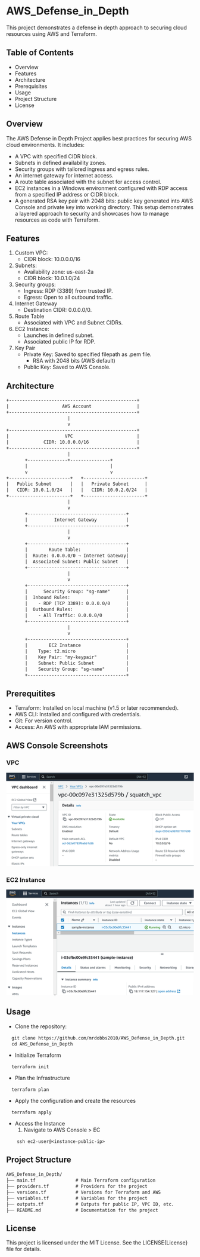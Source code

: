 # AWS_Defense_in_Depth
This project demonstrates a defense in depth approach to securing cloud resources using AWS and Terraform.

## Table of Contents
* Overview
* Features
* Architecture
* Prerequisites
* Usage
* Project Structure
* License

## Overview
The AWS Defense in Depth Project applies best practices for securing AWS cloud environments. It includes:
  * A VPC with specified CIDR block.
  * Subnets in defined availability zones.
  * Security groups with tailored ingress and egress rules.
  * An internet gateway for internet access.
  * A route table associated with the subnet for access control.
  * EC2 instances in a Windows environment configured with RDP access from a specified IP address or CIDR block.
  * A generated RSA key pair with 2048 bits: public key generated into AWS Console and private key into working directory.
This setup demonstrates a layered approach to security and showcases how to manage resources as code with Terraform.

## Features
  1. Custom VPC:
     * CIDR block: 10.0.0.0/16
  2. Subnets:
     * Availability zone: us-east-2a
     * CIDR block: 10.0.1.0/24
  3. Security groups:
     * Ingress: RDP (3389) from trusted IP.
     * Egress: Open to all outbound traffic.
  4. Internet Gateway
     * Destination CIDR: 0.0.0.0/0.
  6. Route Table
     * Associated with VPC and Subnet CIDRs.
  7. EC2 Instance:
     * Launches in defined subnet.
     * Associated public IP for RDP.
  8. Key Pair
     * Private Key: Saved to specified filepath as .pem file.
       * RSA with 2048 bits (AWS default)
     * Public Key: Saved to AWS Console.

## Architecture
```
+------------------------------------------------+
|                    AWS Account                 |
+------------------------------------------------+
                       |
                       v
+------------------------------------------------+
|                     VPC                        |
|             CIDR: 10.0.0.0/16                  |
+------------------------------------------------+
                       |
       +---------------+---------------+
       |                               |
       v                               v
+-----------------------+   +-----------------------+
|   Public Subnet       |   |   Private Subnet      |
|   CIDR: 10.0.1.0/24   |   |   CIDR: 10.0.2.0/24   |
+-----------------------+   +-----------------------+
                       |
                       v
       +-------------------------------------+
       |          Internet Gateway           |
       +-------------------------------------+
                       |
                       v
       +-------------------------------------+
       |        Route Table:                 |
       |  Route: 0.0.0.0/0 → Internet Gateway|
       |  Associated Subnet: Public Subnet   |
       +-------------------------------------+
                       |
                       v
       +-------------------------------------+
       |      Security Group: "sg-name"      |
       |  Inbound Rules:                     |
       |    - RDP (TCP 3389): 0.0.0.0/0      |
       |  Outbound Rules:                    |
       |    - All Traffic: 0.0.0.0/0         |
       +-------------------------------------+
                       |
                       v
       +-------------------------------------+
       |        EC2 Instance                 |
       |    Type: t2.micro                   |
       |    Key Pair: "my-keypair"           |
       |    Subnet: Public Subnet            |
       |    Security Group: "sg-name"        |
       +-------------------------------------+

```
## Prerequitites
* Terraform: Installed on local machine (v1.5 or later recommended).
* AWS CLI: Installed and configured with credentials.
* Git: For version control.
* Access: An AWS with appropriate IAM permissions.
## AWS Console Screenshots
### VPC
![VPC Screenshot](screenshots/AWS_VPC.png)

### EC2 Instance
![EC2 Screenshot](screenshots/AWS_Instance.png)
## Usage
* Clone the repository:
```
  git clone https://github.com/mrdobbs2010/AWS_Defense_in_Depth.git
  cd AWS_Defense_in_Depth
```
* Initialize Terraform
```
  terraform init
```

* Plan the Infrastructure

```
  terraform plan
```
* Apply the configuration and create the resources
```
  terraform apply
```
* Access the Instance
  1. Navigate to AWS Console > EC
```
    ssh ec2-user@<instance-public-ip>
```
## Project Structure
```
AWS_Defense_in_Depth/
├── main.tf               # Main Terraform configuration
├── providers.tf          # Providers for the project
├── versions.tf           # Versions for Terraform and AWS
├── variables.tf          # Variables for the project
├── outputs.tf            # Outputs for public IP, VPC ID, etc.
├── README.md             # Documentation for the project
```
## License
This project is licensed under the MIT License. See the LICENSE{License} file for details.
